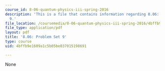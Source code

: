 ```yaml
---
course_id: 8-06-quantum-physics-iii-spring-2016
description: 'This is a file that contains information regarding 8.06: Problem set
  9.'
file_location: /coursemedia/8-06-quantum-physics-iii-spring-2016/4bffb9e1609a1c5b05be037015198691_MIT8_06S16_ps9.pdf
file_type: application/pdf
layout: pdf
title: '8.06: Problem Set 9'
type: course
uid: 4bffb9e1609a1c5b05be037015198691

---
```

None